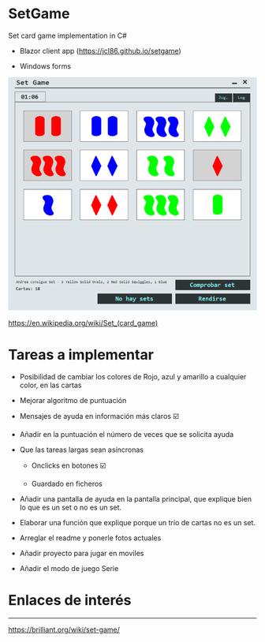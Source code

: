# SetGame

Set card game implementation in C# 

- Blazor client app (https://jcl86.github.io/setgame)

- Windows forms


![principal](resources/img/panel-principal.png)

https://en.wikipedia.org/wiki/Set_(card_game)

# Tareas a implementar

- Posibilidad de cambiar los colores de Rojo, azul y amarillo a cualquier color, en las cartas

- Mejorar algoritmo de puntuación

- Mensajes de ayuda en información más claros :ballot_box_with_check:

- Añadir en la puntuación el número de veces que se solicita ayuda

- Que las tareas largas sean asíncronas

	- Onclicks en botones :ballot_box_with_check:

	- Guardado en ficheros

- Añadir una pantalla de ayuda en la pantalla principal, que explique bien lo que es un set o no es un set.

- Elaborar una función que explique porque un trío de cartas no es un set.

- Arreglar el readme y ponerle fotos actuales

- Añadir proyecto para jugar en moviles

- Añadir el modo de juego Serie


# Enlaces de interés
---
https://brilliant.org/wiki/set-game/


